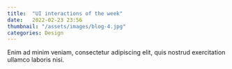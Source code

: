 ```yaml
---
title:  "UI interactions of the week"
date:   2022-02-23 23:56
thumbnail: "/assets/images/blog-4.jpg"
categories: Design
---
```

Enim ad minim veniam, consectetur adipiscing elit, quis nostrud exercitation ullamco laboris nisi.
